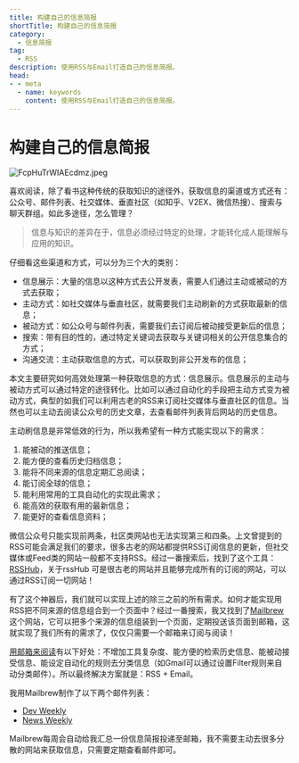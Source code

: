 ```yaml
---
title: 构建自己的信息简报
shortTitle: 构建自己的信息简报
category:
  - 信息简报
tag:
  - RSS
description: 使用RSS与Email打造自己的信息简报。
head:
- - meta
  - name: keywords
    content: 使用RSS与Email打造自己的信息简报。
---
```


# 构建自己的信息简报

![FcpHuTrWIAEcdmz.jpeg](https://abelsun-1256449468.cos.ap-beijing.myqcloud.com/image/FcpHuTrWIAEcdmz.jpeg)

喜欢阅读，除了看书这种传统的获取知识的途径外，获取信息的渠道或方式还有：公众号、邮件列表、社交媒体、垂直社区（如知乎、V2EX、微信热搜）、搜索与聊天群组。如此多途径，怎么管理？

> 信息与知识的差异在于，信息必须经过特定的处理，才能转化成人能理解与应用的知识。

仔细看这些渠道和方式，可以分为三个大的类别：

- 信息展示：大量的信息以这种方式去公开发表，需要人们通过主动或被动的方式去获取；
- 主动方式：如社交媒体与垂直社区，就需要我们主动刷新的方式获取最新的信息；
- 被动方式：如公众号与邮件列表，需要我们去订阅后被动接受更新后的信息；
- 搜索：带有目的性的，通过特定关键词去获取与关键词相关的公开信息集合的方式；
- 沟通交流：主动获取信息的方式，可以获取到非公开发布的信息；

本文主要研究如何高效处理第一种获取信息的方式：信息展示。信息展示的主动与被动方式可以通过特定的途径转化。比如可以通过自动化的手段把主动方式变为被动方式，典型的如我们可以利用古老的RSS来订阅社交媒体与垂直社区的信息。当然也可以主动去阅读公众号的历史文章，去查看邮件列表背后网站的历史信息。

主动刷信息是非常低效的行为，所以我希望有一种方式能实现以下的需求：

1. 能被动的推送信息；
2. 能方便的查看历史归档信息；
3. 能将不同来源的信息定期汇总阅读；
4. 能订阅全球的信息；
5. 能利用常用的工具自动化的实现此需求；
6. 能高效的获取有用的最新信息；
7. 能更好的查看信息资料；

微信公众号只能实现前两条，社区类网站也无法实现第三和四条。上文曾提到的RSS可能会满足我们的要求，很多古老的网站都提供RSS订阅信息的更新，但社交媒体或Feed类的网站一般都不支持RSS。经过一番搜索后，找到了这个工具：[RSSHub](https://github.com/DIYgod/RSSHub)，关于rssHub 可是很古老的网站并且能够完成所有的订阅的网站，可以通过RSS订阅一切网站！
 

有了这个神器后，我们就可以实现上述的除三之前的所有需求。如何才能实现用RSS把不同来源的信息组合到一个页面中？经过一番搜索，我又找到了[Mailbrew](https://app.mailbrew.com/)这个网站，它可以把多个来源的信息组装到一个页面，定期投送该页面到邮箱，这就实现了我们所有的需求了，仅仅只需要一个邮箱来订阅与阅读！

[用邮箱来阅读](https://wuyagege.substack.com/p/771?sd=pf)有以下好处：不增加工具复杂度、能方便的检索历史信息、能被动接受信息、能设定自动化的规则去分类信息（如Gmail可以通过设置Filter规则来自动分类邮件）。所以最终解决方案就是：RSS + Email。

我用Mailbrew制作了以下两个邮件列表：

- [Dev Weekly](https://app.mailbrew.com/sunzhenya/dev-weekly-AjBpQ6RT0UDT)
- [News Weekly](https://app.mailbrew.com/sunzhenya/news-weekly-OEdpygnZfSa5)

Mailbrew每周会自动给我汇总一份信息简报投递至邮箱，我不需要主动去很多分散的网站来获取信息，只需要定期查看邮件即可。


